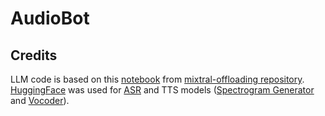 # AudioBot


## Credits

LLM code is based on this [notebook](https://colab.research.google.com/github/dvmazur/mixtral-offloading/blob/master/notebooks/demo.ipynb#scrollTo=Zf4GkspecSm8) from [mixtral-offloading repository](https://github.com/dvmazur/mixtral-offloading). [HuggingFace](https://huggingface.co/) was used for [ASR](https://huggingface.co/spaces/openai/whisper) and TTS models ([Spectrogram Generator](https://huggingface.co/espnet/fastspeech2_conformer) and [Vocoder](https://huggingface.co/espnet/fastspeech2_conformer_hifigan)).